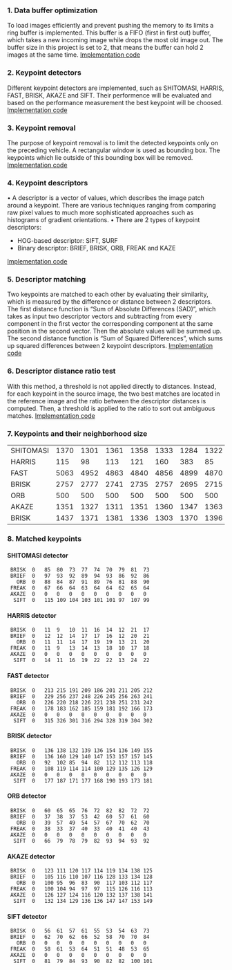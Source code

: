### 1. Data buffer optimization

To load images efficiently and prevent pushing the memory to its limits a ring buffer is implemented. This buffer is a FIFO (first in first out) buffer, which takes a new incoming image while drops the most old image out. The buffer size in this project is set to 2, that means the buffer can hold 2 images at the same time. [Implementation code](https://github.com/truongconghiep/SFND_2D_Feature_Tracking/blob/bfc5777227cdbdf56d30a30c00a31d162d60c63a/src/MidTermProject_Camera_Student.cpp#L65)

### 2. Keypoint detectors

Different keypoint detectors are implemented, such as SHITOMASI, HARRIS, FAST, BRISK, AKAZE and SIFT. Their performence will be evaluated and based on the performance measurement the best keypoint will be choosed. [Implementation code](https://github.com/truongconghiep/SFND_2D_Feature_Tracking/blob/bfc5777227cdbdf56d30a30c00a31d162d60c63a/src/matching2D_Student.cpp#L216)


### 3. Keypoint removal

The purpose of keypoint removal is to limit the detected keypoints only on the preceding vehicle. A rectangular window is used as bounding box. The keypoints which lie outside of this bounding box will be removed. [Implementation code](https://github.com/truongconghiep/SFND_2D_Feature_Tracking/blob/bfc5777227cdbdf56d30a30c00a31d162d60c63a/src/MidTermProject_Camera_Student.cpp#L102)


### 4. Keypoint descriptors

•	A descriptor is a vector of values, which describes the image patch around a keypoint. There are various techniques ranging from comparing raw pixel values to much more sophisticated approaches such as histograms of gradient orientations. 
•	There are 2 types of keypoint descriptors: 
-	HOG-based descriptor: SIFT, SURF
-	Binary descriptor: BRIEF, BRISK, ORB, FREAK and KAZE

[Implementation code](https://github.com/truongconghiep/SFND_2D_Feature_Tracking/blob/bfc5777227cdbdf56d30a30c00a31d162d60c63a/src/matching2D_Student.cpp#L79)

### 5. Descriptor matching

Two keypoints are matched to each other by evaluating their similarity, which is measured by the difference or distance between 2 descriptors.
The first distance function is “Sum of Absolute Differences (SAD)”, which takes as input two descriptor vectors and subtracting from every component in the first vector the corresponding component at the same position in the second vector. Then the absolute values will be summed up.
The second distance function is “Sum of Squared Differences”, which sums up squared differences between 2 keypoint descriptors.
[Implementation code](https://github.com/truongconghiep/SFND_2D_Feature_Tracking/blob/bfc5777227cdbdf56d30a30c00a31d162d60c63a/src/matching2D_Student.cpp#L49)

### 6. Descriptor distance ratio test

With this method, a threshold is not applied directly to distances. Instead, for each keypoint in the source image, the two best matches are located in the reference image and the ratio between the descriptor distances is computed. Then, a threshold is applied to the ratio to sort out ambiguous matches. [Implementation code](https://github.com/truongconghiep/SFND_2D_Feature_Tracking/blob/bfc5777227cdbdf56d30a30c00a31d162d60c63a/src/matching2D_Student.cpp#L66)

### 7. Keypoints and their neighborhood size



|         |     |     |     |     |     |     |     |     |     |     |
|---------|-----|-----|-----|-----|-----|-----|-----|-----|-----|-----|
|SHITOMASI| 1370|	1301|	1361|	1358|	1333|	1284|	1322|	1366|	1389|	1339|
|HARRIS   |  115|	  98|	 113|	 121|	 160|	 383|	  85|	 210|	 171|	 281|
|FAST     | 5063|	4952|	4863|	4840|	4856|	4899|	4870|	4868|	4996|	4997|
|BRISK    | 2757|	2777|	2741|	2735|	2757|	2695|	2715|	2628|	2639|	2672|
|ORB      |  500|	 500|	 500|	 500|	 500|	 500|	 500|	 500|	 500|	 500|
|AKAZE    | 1351|	1327|	1311|	1351|	1360|	1347|	1363|	1331|	1357|	1331|
|BRISK    | 1437|	1371|	1381|	1336|	1303|	1370|	1396|	1382|	1462|	1422|

### 8. Matched keypoints

#### SHITOMASI detector
     BRISK	0	85	80	73	77	74	70	79	81	73
     BRIEF	0	97	93	92	89	94	93	86	92	86
       ORB	0	88	84	87	91	89	76	81	88	90
     FREAK	0	67	66	64	63	64	64	62	65	64
     AKAZE	0	0	0	0	0	0	0	0	0	0
      SIFT	0	115	109	104	103	101	101	97	107	99
   
#### HARRIS detector
     BRISK	0	11	9	10	11	16	14	12	21	17
     BRIEF	0	12	12	14	17	17	16	12	20	21
       ORB	0	11	11	14	17	19	19	13	21	20
     FREAK	0	11	9	13	14	13	18	10	17	18
     AKAZE	0	0	0	0	0	0	0	0	0	0
      SIFT	0	14	11	16	19	22	22	13	24	22
      
#### FAST detector
     BRISK	0	213	215	191	209	186	201	211	205	212
     BRIEF	0	229	256	237	248	226	245	256	263	241
       ORB	0	226	220	218	226	221	238	251	231	242
     FREAK	0	178	183	162	185	159	181	192	166	173
     AKAZE	0	0	0	0	0	0	0	0	0	0
      SIFT	0	315	326	301	316	294	328	319	304	302

#### BRISK detector
     BRISK	0	136	138	132	139	136	154	136	149	155
     BRIEF	0	136	160	129	140	147	153	157	157	145
       ORB	0	92	102	85	94	82	112	112	113	118
     FREAK	0	108	119	114	114	100	129	135	126	129
     AKAZE	0	0	0	0	0	0	0	0	0	0
      SIFT	0	177	187	171	177	168	190	193	173	181

#### ORB detector 
     BRISK	0	60	65	65	76	72	82	82	72	72
     BRIEF	0	37	38	37	53	42	60	57	61	60
       ORB	0	39	57	49	54	57	67	70	62	70
     FREAK	0	38	33	37	40	33	40	41	40	43
     AKAZE	0	0	0	0	0	0	0	0	0	0
      SIFT	0	66	79	78	79	82	93	94	93	92

#### AKAZE detector
     BRISK	0	123	111	120	117	114	119	134	138	125
     BRIEF	0	105	116	110	107	116	128	133	134	128
       ORB	0	100	95	96	83	90	117	103	112	117
     FREAK	0	100	104	94	97	97	115	126	116	113
     AKAZE	0	126	127	124	116	120	132	137	138	141
      SIFT	0	132	134	129	136	136	147	147	153	149

#### SIFT detector
     BRISK	0	56	61	57	61	55	53	54	63	73
     BRIEF	0	62	70	62	66	52	58	70	70	84
       ORB	0	0	0	0	0	0	0	0	0	0
     FREAK	0	58	61	53	64	51	51	48	53	65
     AKAZE	0	0	0	0	0	0	0	0	0	0
      SIFT	0	81	79	84	93	90	82	82	100	101
